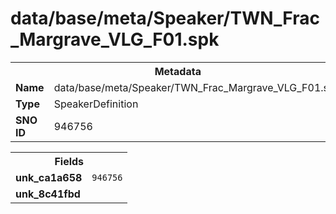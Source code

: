 <h1>data/base/meta/Speaker/TWN_Frac_Margrave_VLG_F01.spk</h1><table><tr><th colspan="100%">Metadata</th></tr><tr><td><b>Name</b></td><td>data/base/meta/Speaker/TWN_Frac_Margrave_VLG_F01.spk</td></tr><tr><td><b>Type</b></td><td>SpeakerDefinition</td></tr><tr><td><b>SNO ID</b></td><td>946756</td></tr></table>

<table><tr><th colspan="100%">Fields</th></tr><tr><td><b>unk_ca1a658</b></td><td><code>946756</code></td></tr><tr><td><b>unk_8c41fbd</b></td><td></td></tr></table>

